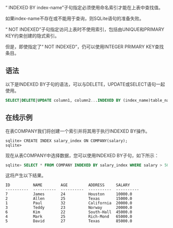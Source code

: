 <font style="color:rgb(51, 51, 51);">“ INDEXED BY index-name”子句指定必须使用命名索引才能在上表中查找值。</font>

<font style="color:rgb(51, 51, 51);">如果index-name不存在或不能用于查询，则SQLite语句的准备失败。</font>

<font style="color:rgb(51, 51, 51);">“ NOT INDEXED”子句指定访问上表时不使用索引，包括由UNIQUE和PRIMARY KEY约束创建的隐式索引。</font>

<font style="color:rgb(51, 51, 51);">但是，即使指定了“ NOT INDEXED”，仍可以使用INTEGER PRIMARY KEY查找条目。</font>

## <font style="color:rgb(51, 51, 51);">语法</font>
<font style="color:rgb(51, 51, 51);">以下是INDEXED BY子句的语法，可以与DELETE，UPDATE或SELECT语句一起使用。</font>

```sql
SELECT|DELETE|UPDATE column1, column2...INDEXED BY (index_name)table_nameWHERE (CONDITION);
```

## <font style="color:rgb(51, 51, 51);">在线示例</font>
<font style="color:rgb(51, 51, 51);">在表COMPANY我们将创建一个索引并将其用于执行INDEXED BY操作。</font>

```plain
sqlite> CREATE INDEX salary_index ON COMPANY(salary);
sqlite>
```

<font style="color:rgb(51, 51, 51);">现在从表COMPANY中选择数据，您可以使用INDEXED BY子句，如下所示：</font>

```sql
sqlite> SELECT * FROM COMPANY INDEXED BY salary_index WHERE salary > 5000;
```

<font style="color:rgb(51, 51, 51);">这将产生以下结果。</font>

```plain
ID          NAME        AGE         ADDRESS     SALARY
----------  ----------  ----------  ----------  ----------
7           James       24          Houston     10000.0
2           Allen       25          Texas       15000.0
1           Paul        32          California  20000.0
3           Teddy       23          Norway      20000.0
6           Kim         22          South-Hall  45000.0
4           Mark        25          Rich-Mond   65000.0
5           David       27          Texas       85000.0
```

